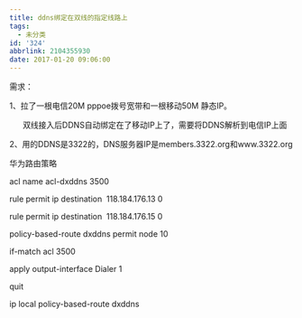 ```yaml
---
title: ddns绑定在双线的指定线路上
tags:
  - 未分类
id: '324'
abbrlink: 2104355930
date: 2017-01-20 09:06:00
---
```


需求：

1、拉了一根电信20M pppoe拨号宽带和一根移动50M 静态IP。  

      双线接入后DDNS自动绑定在了移动IP上了，需要将DDNS解析到电信IP上面

2、用的DDNS是3322的，DNS服务器IP是members.3322.org和www.3322.org

  

华为路由策略

acl name acl-dxddns 3500

rule permit ip destination  118.184.176.13 0

rule permit ip destination  118.184.176.15 0

  

policy-based-route dxddns permit node 10

if-match acl 3500

apply output-interface Dialer 1

quit

  

ip local policy-based-route dxddns